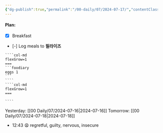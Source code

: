 ```yaml
---
{"dg-publish":true,"permalink":"/00-daily/07/2024-07-17/","contentClasses":"daily Wednesday page-white","noteIcon":"","created":"2025-01-21T01:20:16.175+10:00","updated":"2025-01-21T15:25:26.216+10:00"}
---
```


#### Plan:
- [x] Breakfast
- [-] Log meals to **필라이즈**
`````col
````col-md
flexGrow=1
===
```foodiary 
eggs 1
```
````
````col-md
flexGrow=1
===

````
`````
Yesterday: [[00 Daily/07/2024-07-16\|2024-07-16]]
Tomorrow: [[00 Daily/07/2024-07-18\|2024-07-18]]
- 12:43 😩  regretful, guilty, nervous, insecure